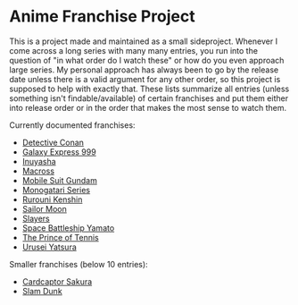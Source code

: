 <!-- omit in toc -->
# Anime Franchise Project

This is a project made and maintained as a small sideproject. Whenever I come across a long series with many many entries, you run into the question of "in what order do I watch these" or how do you even approach large series. My personal approach has always been to go by the release date unless there is a valid argument for any other order, so this project is supposed to help with exactly that. These lists summarize all entries (unless something isn't findable/available) of certain franchises and put them either into release order or in the order that makes the most sense to watch them.

Currently documented franchises:

- [Detective Conan](./series/conan.md)
- [Galaxy Express 999](./series/galaxyexpress.md)
- [Inuyasha](./series/inuyasha.md)
- [Macross](./series/macross.md)
- [Mobile Suit Gundam](./series/gundam.md)
- [Monogatari Series](./series/monogatari.md)
- [Rurouni Kenshin](./series/rurouni.md)
- [Sailor Moon](./series/sailormoon.md)
- [Slayers](./series/slayers.md)
- [Space Battleship Yamato](./series/yamato.md)
- [The Prince of Tennis](./series/princeoftennis.md)
- [Urusei Yatsura](./series/urusei.md)

Smaller franchises (below 10 entries):

- [Cardcaptor Sakura](./series/cardcaptor.md)
- [Slam Dunk](./series/slamdunk.md)